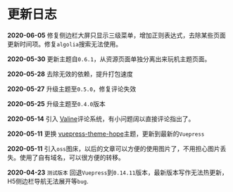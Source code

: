 # 更新日志

**2020-06-05** 修复侧边栏大屏只显示三级菜单，增加正则表达式，去除某些页面更新时间项。修复`algolia`搜索无法使用。

**2020-05-30** 更新主题自`0.6.1`，从资源页面单独分离出来玩机主题页面。

**2020-05-28** 去除无效的依赖，提升打包速度

**2020-05-27** 升级主题至`0.5.0`，修复评论失效

**2020-05-25** 升级主题至`0.4.0`版本

**2020-05-14** 引入 [Valine](https://valine.js.org/)评论系统，有小问题阔以直接评论指出了。

**2020-05-11** 更换 [vuepress-theme-hope](https://vuepress-theme.mrhope.site/)主题，更新到最新的`Vuepress`

**2020-05-11** 引入`oss`图床，以后的文章可以方便的使用图片了，不用担心图片丢失。使用了自有域名，可以很方便的转移。

**2020-04-23** `测试版本` 回退`Vuepress`到`0.14.11`版本，最新版本写作无法热更新，H5侧边栏导航无法展开等`bug`.

